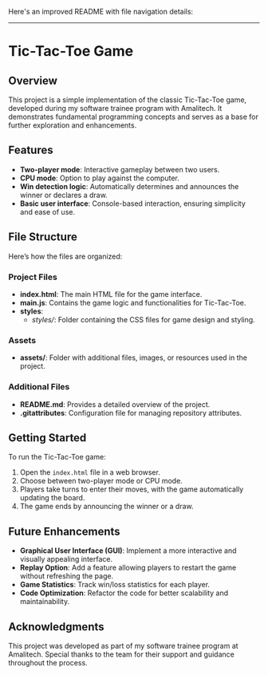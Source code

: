 Here's an improved README with file navigation details:

---

# Tic-Tac-Toe Game

## Overview

This project is a simple implementation of the classic Tic-Tac-Toe game, developed during my software trainee program with Amalitech. It demonstrates fundamental programming concepts and serves as a base for further exploration and enhancements.

## Features
- **Two-player mode**: Interactive gameplay between two users.
- **CPU mode**: Option to play against the computer.
- **Win detection logic**: Automatically determines and announces the winner or declares a draw.
- **Basic user interface**: Console-based interaction, ensuring simplicity and ease of use.

## File Structure

Here’s how the files are organized:

### Project Files
- **index.html**: The main HTML file for the game interface.
- **main.js**: Contains the game logic and functionalities for Tic-Tac-Toe.
- **styles**: 
  - *styles/*: Folder containing the CSS files for game design and styling.
  
### Assets
- **assets/**: Folder with additional files, images, or resources used in the project.

### Additional Files
- **README.md**: Provides a detailed overview of the project.
- **.gitattributes**: Configuration file for managing repository attributes.

## Getting Started

To run the Tic-Tac-Toe game:
1. Open the `index.html` file in a web browser.
2. Choose between two-player mode or CPU mode.
3. Players take turns to enter their moves, with the game automatically updating the board.
4. The game ends by announcing the winner or a draw.

## Future Enhancements
- **Graphical User Interface (GUI)**: Implement a more interactive and visually appealing interface.
- **Replay Option**: Add a feature allowing players to restart the game without refreshing the page.
- **Game Statistics**: Track win/loss statistics for each player.
- **Code Optimization**: Refactor the code for better scalability and maintainability.

## Acknowledgments

This project was developed as part of my software trainee program at Amalitech. Special thanks to the team for their support and guidance throughout the process.
